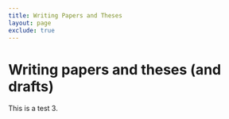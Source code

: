 ```yaml
---
title: Writing Papers and Theses
layout: page
exclude: true
---
```


# Writing papers and theses (and drafts)

This is a test 3.
